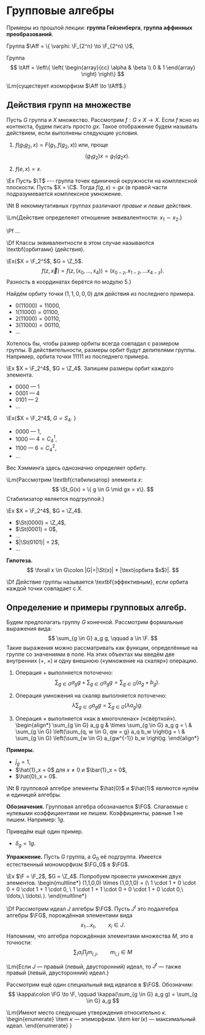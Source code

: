 # Групповые алгебры


Примеры из прошлой лекции: **группа Гейзенберга**, 
**группа аффинных преобразований**.

Группа $\Aff = \{ \varphi: \F_{2^n} \to \F_{2^n} \}$,

Группа
$$
    \tAff = \left\{ \left( 
    \begin{array}{cc}
        \alpha  & \beta \\
        0       & 1
    \end{array}
    \right)  \right\}
$$

\Lm{существует изоморфизм $\Aff \to \tAff$.}

## Действия групп на множестве

Пусть $G$ группа и $X$ множество. Рассмотрим $f: G \times X \to X$. Если 
$f$ ясно из контекста, будем писать просто $gx$. Такое отображение будем
называть действием, если выполнены следующие условия.

1) $f(g_1 g_2, x) = F(g_1, f(g_2, x))$ или, проще 
    $$(g_1 g_2)x = g_1 (g_2 x).$$

2) $f(e, x) = x$.

\Ex Пусть $\T$ --- группа точек единичной окружности на комплексной 
плоскости. Пусть $X = \C$. 
Тогда $f(g,x) = gx$ (в правой части подразумевается комплексное 
умножение. 

\Nt
В некоммутативных группах различают _правые_ и _левые_ действия.

\Lm{Действие определеяет отношение эквивалентности: $x_1 \sim x_2$.}

\Pf …

\Df Классы эквивалентности в этом случае называются \textbf{орбитами} (действия).

\Ex{$X = \F_2^5$, $G = \Z_5$.
$$
    f(z, \vec{x}) = f(z, (x_0, … , x_4)) = (x_{0-z}, x_{1-z}, … x_{4-z}).
$$
Разность в координатах берётся по модулю 5.}

Найдём орбиту точки $(1, 1, 0, 0, 0)$ для действия из последнего примера.

* $0(11000) = 11000$,
* $1(11000) = 01100$,
* $2(11000) = 00110$,
* $3(11000) = 00110$,
* …

Хотелось бы, чтобы размер орбиты всегда совпадал с размером группы. В
действительности, размеры орбит будут делителями группы. Например, орбита точки
$11111$ из последнего примера.

\Ex $X = \F_2^4$, $G = \Z_4$. Запишем размеры орбит каждого элемента.

* 0000 — 1
* 0001 — 4
* 0101 — 2
* …

\Ex{$X = \F_2^4$, $G = S_4$. }

* $0000$ — 1,
* $1000$ — $4 =C^1_4$,
* $1100$ — $6 =C^2_4$,
* …

Вес Хэмминга здесь однозначно определяет орбиту.

\Lm{Рассмотрим \textbf{стабилизатор} элемента $x$:
$$
    \St_G(x) = \{ g \in G \mid gx = x\}.
$$
Стабилизатор является подгруппой.}

\Ex $X = \F_2^4$, $G = \Z_4$.

* $\St(0000) = \Z_4$,
* $\St(0001) = 0$,
* …
* $|\St(0101)| = 2$,
* …

**Гипотеза.**
$$
    \forall x \in G\colon |G|=|\St(x)| * |\text{орбита $x$}|.
$$

\Df Действие группы называется \textbf{эффективным}, если орбита каждой
точки совпадает с $X$.

## Определение и примеры групповых алгебр.

Будем предполагать группу $G$ конечной. Рассмотрим формальные выражения вида:
$$
    \sum_{g \in G} a_g g, \qquad a \in \F.
$$
Такие выражения можно рассматривать как функции, определённые на группе со 
значениями в поле. На этих объектах мы введём две внутренних ($+$, $\times$) и
одну внешнюю («умножение на скаляр») операцию.

1. Операция $+$ выполняется поточечно: 
    $$
        \sum_{g \in G} a_g g + \sum_{g \in G} a_g g = 
            \sum_{g \in G} (a_g + b_g).
    $$

2. Операция умножения на скаляр выполняется поточечно:
    $$
        \lambda \sum_{g \in G} a_g g = \sum_{g \in G} (\lambda a_g) g.
    $$
    
3. Операция $\times$ выполняется «как в многочленах» («свёрткой»).
  \begin{align*}
          \sum_{g \in G} a_g g & \times \sum_{g \in G} a_g g = \\
              & \sum_{g \in G} \left(\sum_{q, w \in G, qw = g} a_q b_w \right)g = \\
              & \sum_{g \in G} \left(\sum_{w \in G} a_{gw^{-1}} b_w \right)g.
  \end{align*}

**Примеры.**

* $\bar{j}_g = 1$,
* $\hat{1}_x = 0$ для $x \neq 0$ и $\bar{1}_x = 0$,
* $\hat{0}_x = 0$.

\Nt
В групповой алгебре элементы $\hat{0}$ и $\hat{1}$ являются
нулём и единицей алгебры.

**Обозначения.** Групповая алгебра обозначается $\FG$. Слагаемые с нулевыми 
коэффициентами не пишем. Коэффициенты, равные $1$ не пишем. Например: $1g$.

Приведём ещё один пример.

* $\delta_g = 1g$.

**Упражнение.** Пусть $G$ группа, а $G_0$ её подгруппа. Имеется естественный 
мономорфизм $\FG_0$ в $\FG$.

\Ex $\F = \F_2$, $G = \Z_4$. Попробуем провести умножение двух элементов.
\begin{multline*}
    (1,1,0,0) \times (1,0,1,0) = (\\
        1 \cdot 1 + 0 \cdot 0 + 0 \cdot 1 + 1 \cdot 0, \\
        1 \cdot 1 + 1 \cdot 0 + 0 \cdot 1  + 0 \cdot 0,\\
        \ldots,\\
        \ldots\\
                                                           ).
\end{multline*}

\Df Рассмотрим идеал $J$ алгебры $\FG$. Пусть $J^t$ это подалгебра
алгебры $\FG$, порождённая элементами вида
$$
    x_1 … x_t, \qquad x_i \in J.
$$
Напомним, что алгебра порождённая элементами множества $M$, это в точности:
$$
    \sum_i \alpha_i \prod_j m_{i,j}, \qquad m_{i,j} \in M
$$

\Lm{Если $J$ — правый (левый, двусторонний) идеал, то $J^t$ — также
правый (левый, двусторонний) идеал.}

Рассмотрим ещё один специальный вид идеалов в $\FG$. Обозначим:
$$
    \kappa\colon \FG \to \F, \qquad 
        \kappa(\sum_{g \in G} a_g g) = \sum_{g \in G} a_g
$$

\Lm{Имеют место следующие утверждения относительно $\kappa$.
\begin{enumerate}
    \item $\kappa$ — эпиморфизм.
    \item $\ker(\kappa)$ — максимальный идеал.
\end{enumerate}
}

